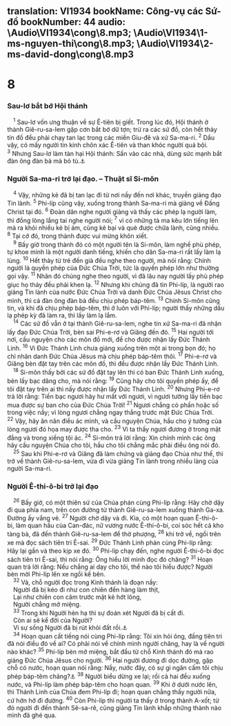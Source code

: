 translation: VI1934
bookName: Công-vụ các Sứ-đồ 
bookNumber: 44
audio: \Audio\VI1934\cong\8.mp3; \Audio\VI1934\1-ms-nguyen-thi\cong\8.mp3; \Audio\VI1934\2-ms-david-dong\cong\8.mp3
-------

<div class="title"><h1>8</h1><h3>Sau-lơ bắt bớ Hội thánh</h3></div>
<span class="verse cong_8_1"> <sup>1</sup> Sau-lơ vốn ưng thuận về sự Ê-tiên bị giết. Trong lúc đó, Hội thánh ở thành Giê-ru-sa-lem gặp cơn bắt bớ dữ tợn; trừ ra các sứ đồ, còn hết thảy tín đồ đều phải chạy tan lạc trong các miền Giu-đê và xứ Sa-ma-ri. </span>
<span class="verse cong_8_2"><sup>2</sup> Dầu vậy, có mấy người tin kính chôn xác Ê-tiên và than khóc người quá bội. </span>
<span class="verse cong_8_3"><sup>3</sup> Nhưng Sau-lơ làm tàn hại Hội thánh: Sấn vào các nhà, dùng sức mạnh bắt đàn ông đàn bà mà bỏ tù.<a data-toggle="tooltip" data-placement="bottom" title="Cong 22:4-5; 26:9-11">⚓</a><br/></span>
<div class="title"><h3>Người Sa-ma-ri trở lại đạo. – Thuật sĩ Si-môn</h3></div>
<span class="verse cong_8_4"> <sup>4</sup> Vậy, những kẻ đã bị tan lạc đi từ nơi nầy đến nơi khác, truyền giảng đạo Tin lành. </span>
<span class="verse cong_8_5"><sup>5</sup> Phi-líp cũng vậy, xuống trong thành Sa-ma-ri mà giảng về Đấng Christ tại đó. </span>
<span class="verse cong_8_6"><sup>6</sup> Đoàn dân nghe người giảng và thấy các phép lạ người làm, thì đồng lòng lắng tai nghe người nói; </span>
<span class="verse cong_8_7"><sup>7</sup> vì có những tà ma kêu lớn tiếng lên mà ra khỏi nhiều kẻ bị ám, cùng kẻ bại và què được chữa lành, cũng nhiều. </span>
<span class="verse cong_8_8"><sup>8</sup> Tại cớ đó, trong thành được vui mừng khôn xiết. <br/></span>
<span class="verse cong_8_9"> <sup>9</sup> Bấy giờ trong thành đó có một người tên là Si-môn, làm nghề phù phép, tự khoe mình là một người danh tiếng, khiến cho dân Sa-ma-ri rất lấy làm lạ lùng. </span>
<span class="verse cong_8_10"><sup>10</sup> Hết thảy từ trẻ đến già đều nghe theo người, mà nói rằng: Chính người là quyền phép của Đức Chúa Trời, tức là quyền phép lớn như thường gọi vậy. </span>
<span class="verse cong_8_11"><sup>11</sup> Nhân đó chúng nghe theo người, vì đã lâu nay người lấy phù phép giục họ thảy đều phải khen lạ. </span>
<span class="verse cong_8_12"><sup>12</sup> Nhưng khi chúng đã tin Phi-líp, là người rao giảng Tin lành của nước Đức Chúa Trời và danh Đức Chúa Jêsus Christ cho mình, thì cả đàn ông đàn bà đều chịu phép báp-têm. </span>
<span class="verse cong_8_13"><sup>13</sup> Chính Si-môn cũng tin, và khi đã chịu phép báp-têm, thì ở luôn với Phi-líp; người thấy những dấu lạ phép kỳ đã làm ra, thì lấy làm lạ lắm. <br/></span>
<span class="verse cong_8_14"> <sup>14</sup> Các sứ đồ vẫn ở tại thành Giê-ru-sa-lem, nghe tin xứ Sa-ma-ri đã nhận lấy đạo Đức Chúa Trời, bèn sai Phi-e-rơ và Giăng đến đó. </span>
<span class="verse cong_8_15"><sup>15</sup> Hai người tới nơi, cầu nguyện cho các môn đồ mới, để cho được nhận lấy Đức Thánh Linh. </span>
<span class="verse cong_8_16"><sup>16</sup> Vì Đức Thánh Linh chưa giáng xuống trên một ai trong bọn đó; họ chỉ nhân danh Đức Chúa Jêsus mà chịu phép báp-têm thôi. </span>
<span class="verse cong_8_17"><sup>17</sup> Phi-e-rơ và Giăng bèn đặt tay trên các môn đồ, thì đều được nhận lấy Đức Thánh Linh. <br/></span>
<span class="verse cong_8_18"> <sup>18</sup> Si-môn thấy bởi các sứ đồ đặt tay lên thì có ban Đức Thánh Linh xuống, bèn lấy bạc dâng cho, mà nói rằng: </span>
<span class="verse cong_8_19"><sup>19</sup> Cũng hãy cho tôi quyền phép ấy, để tôi đặt tay trên ai thì nấy được nhận lấy Đức Thánh Linh. </span>
<span class="verse cong_8_20"><sup>20</sup> Nhưng Phi-e-rơ trả lời rằng: Tiền bạc ngươi hãy hư mất với ngươi, vì ngươi tưởng lấy tiền bạc mua được sự ban cho của Đức Chúa Trời! </span>
<span class="verse cong_8_21"><sup>21</sup> Ngươi chẳng có phần hoặc số trong việc nầy; vì lòng ngươi chẳng ngay thẳng trước mặt Đức Chúa Trời. </span>
<span class="verse cong_8_22"><sup>22</sup> Vậy, hãy ăn năn điều ác mình, và cầu nguyện Chúa, hầu cho ý tưởng của lòng ngươi đó họa may được tha cho. </span>
<span class="verse cong_8_23"><sup>23</sup> Vì ta thấy ngươi đương ở trong mật đắng và trong xiềng tội ác. </span>
<span class="verse cong_8_24"><sup>24</sup> Si-môn trả lời rằng: Xin chính mình các ông hãy cầu nguyện Chúa cho tôi, hầu cho tôi chẳng mắc phải điều ông nói đó. <br/></span>
<span class="verse cong_8_25"> <sup>25</sup> Sau khi Phi-e-rơ và Giăng đã làm chứng và giảng đạo Chúa như thế, thì trở về thành Giê-ru-sa-lem, vừa đi vừa giảng Tin lành trong nhiều làng của người Sa-ma-ri. <br/></span>
<div class="title"><h3>Người Ê-thi-ô-bi trở lại đạo</h3></div>
<span class="verse cong_8_26"> <sup>26</sup> Bấy giờ, có một thiên sứ của Chúa phán cùng Phi-líp rằng: Hãy chờ dậy đi qua phía nam, trên con đường từ thành Giê-ru-sa-lem xuống thành Ga-xa. Đường ấy vắng vẻ. </span>
<span class="verse cong_8_27"><sup>27</sup> Người chờ dậy và đi. Kìa, có một hoạn quan Ê-thi-ô-bi, làm quan hầu của Can-đác, nữ vương nước Ê-thi-ô-bi, coi sóc hết cả kho tàng bà, đã đến thành Giê-ru-sa-lem để thờ phượng, </span>
<span class="verse cong_8_28"><sup>28</sup> khi trở về, ngồi trên xe mà đọc sách tiên tri Ê-sai. </span>
<span class="verse cong_8_29"><sup>29</sup> Đức Thánh Linh phán cùng Phi-líp rằng: Hãy lại gần và theo kịp xe đó. </span>
<span class="verse cong_8_30"><sup>30</sup> Phi-líp chạy đến, nghe người Ê-thi-ô-bi đọc sách tiên tri Ê-sai, thì nói rằng: Ông hiểu lời mình đọc đó chăng? </span>
<span class="verse cong_8_31"><sup>31</sup> Hoạn quan trả lời rằng: Nếu chẳng ai dạy cho tôi, thể nào tôi hiểu được? Người bèn mời Phi-líp lên xe ngồi kề bên. <br/></span>
<span class="verse cong_8_32"> <sup>32</sup> Vả, chỗ người đọc trong Kinh thánh là đoạn nầy: <br/> Người đã bị kéo đi như con chiên đến hàng làm thịt, <br/> Lại như chiên con câm trước mặt kẻ hớt lông, <br/> Người chẳng mở miệng. <br/></span>
<span class="verse cong_8_33"> <sup>33</sup> Trong khi Người hèn hạ thì sự đoán xét Người đã bị cất đi. <br/> Còn ai sẽ kể đời của Người? <br/> Vì sự sống Người đã bị rút khỏi đất rồi.<a data-toggle="tooltip" data-placement="bottom" title="Es 53:7-8">⚓</a><br/></span>
<span class="verse cong_8_34"> <sup>34</sup> Hoạn quan cất tiếng nói cùng Phi-líp rằng: Tôi xin hỏi ông, đấng tiên tri đã nói điều đó về ai? Có phải nói về chính mình người chăng, hay là về người nào khác? </span>
<span class="verse cong_8_35"><sup>35</sup> Phi-líp bèn mở miệng, bắt đầu từ chỗ Kinh thánh đó mà rao giảng Đức Chúa Jêsus cho người. </span>
<span class="verse cong_8_36"><sup>36</sup> Hai người đương đi dọc đường, gặp chỗ có nước, hoạn quan nói rằng: Nầy, nước đây, có sự gì ngăn cấm tôi chịu phép báp-têm chăng?<a data-toggle="tooltip" data-placement="bottom" title="Có nhiều bản cũ thêm câu 37 rằng: Phi-líp nói: Nếu ông hết lòng tin, điều đó có thể được. Hoạn quan trả lời rằng: Tôi tin rằng Đức Chúa Jêsus Christ là Con Đức Chúa Trời">⚓</a></span>
<span class="verse cong_8_38"><sup>38</sup> Người biểu dừng xe lại; rồi cả hai đều xuống nước, và Phi-líp làm phép báp-têm cho hoạn quan. </span>
<span class="verse cong_8_39"><sup>39</sup> Khi ở dưới nước lên, thì Thánh Linh của Chúa đem Phi-líp đi; hoạn quan chẳng thấy người nữa, cứ hớn hở đi đường. </span>
<span class="verse cong_8_40"><sup>40</sup> Còn Phi-líp thì người ta thấy ở trong thành A-xốt; từ đó người đi đến thành Sê-sa-rê, cũng giảng Tin lành khắp những thành nào mình đã ghé qua. <br/></span>
